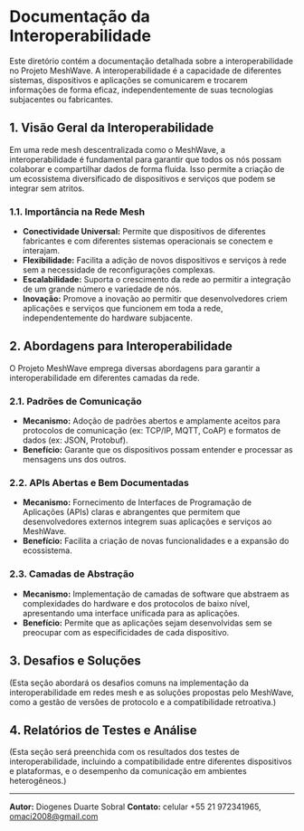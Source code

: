 # Documentação da Interoperabilidade

Este diretório contém a documentação detalhada sobre a interoperabilidade no Projeto MeshWave. A interoperabilidade é a capacidade de diferentes sistemas, dispositivos e aplicações se comunicarem e trocarem informações de forma eficaz, independentemente de suas tecnologias subjacentes ou fabricantes.

## 1. Visão Geral da Interoperabilidade

Em uma rede mesh descentralizada como o MeshWave, a interoperabilidade é fundamental para garantir que todos os nós possam colaborar e compartilhar dados de forma fluida. Isso permite a criação de um ecossistema diversificado de dispositivos e serviços que podem se integrar sem atritos.

### 1.1. Importância na Rede Mesh

*   **Conectividade Universal:** Permite que dispositivos de diferentes fabricantes e com diferentes sistemas operacionais se conectem e interajam.
*   **Flexibilidade:** Facilita a adição de novos dispositivos e serviços à rede sem a necessidade de reconfigurações complexas.
*   **Escalabilidade:** Suporta o crescimento da rede ao permitir a integração de um grande número e variedade de nós.
*   **Inovação:** Promove a inovação ao permitir que desenvolvedores criem aplicações e serviços que funcionem em toda a rede, independentemente do hardware subjacente.

## 2. Abordagens para Interoperabilidade

O Projeto MeshWave emprega diversas abordagens para garantir a interoperabilidade em diferentes camadas da rede.

### 2.1. Padrões de Comunicação

*   **Mecanismo:** Adoção de padrões abertos e amplamente aceitos para protocolos de comunicação (ex: TCP/IP, MQTT, CoAP) e formatos de dados (ex: JSON, Protobuf).
*   **Benefício:** Garante que os dispositivos possam entender e processar as mensagens uns dos outros.

### 2.2. APIs Abertas e Bem Documentadas

*   **Mecanismo:** Fornecimento de Interfaces de Programação de Aplicações (APIs) claras e abrangentes que permitem que desenvolvedores externos integrem suas aplicações e serviços ao MeshWave.
*   **Benefício:** Facilita a criação de novas funcionalidades e a expansão do ecossistema.

### 2.3. Camadas de Abstração

*   **Mecanismo:** Implementação de camadas de software que abstraem as complexidades do hardware e dos protocolos de baixo nível, apresentando uma interface unificada para as aplicações.
*   **Benefício:** Permite que as aplicações sejam desenvolvidas sem se preocupar com as especificidades de cada dispositivo.

## 3. Desafios e Soluções

(Esta seção abordará os desafios comuns na implementação da interoperabilidade em redes mesh e as soluções propostas pelo MeshWave, como a gestão de versões de protocolo e a compatibilidade retroativa.)

## 4. Relatórios de Testes e Análise

(Esta seção será preenchida com os resultados dos testes de interoperabilidade, incluindo a compatibilidade entre diferentes dispositivos e plataformas, e o desempenho da comunicação em ambientes heterogêneos.)

---

**Autor:** Diogenes Duarte Sobral
**Contato:** celular +55 21 972341965, omaci2008@gmail.com


